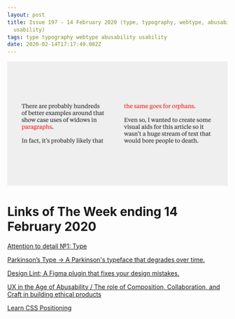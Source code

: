 ```yaml
---
layout: post
title: Issue 197 - 14 February 2020 (type, typography, webtype, abusability,
  usability)
tags: type typography webtype abusability usability
date: 2020-02-14T17:17:49.082Z
---
```

![Attention to detail №1: Type](/assets/uploads/issue-197.jpg "Attention to detail №1: Type")

# Links of The Week ending 14 February 2020

<a href="https://uxdesign.cc/attention-to-detail-1-type-9e1720329238" title="Attention to detail №1: Type" alt="Attention to detail №1: Type" target="_blank">Attention to detail №1: Type</a>

<a href="https://writewithparkinsons.com/" title="Parkinson’s Type → A Parkinson's typeface that degrades over time." alt="Parkinson’s Type → A Parkinson's typeface that degrades over time." target="_blank">Parkinson’s Type → A Parkinson's typeface that degrades over time.</a>

<a href="https://lintyour.design/" title="Design Lint; A Figma plugin that fixes your design mistakes." alt="Design Lint; A Figma plugin that fixes your design mistakes." target="_blank">Design Lint; A Figma plugin that fixes your design mistakes.</a>

<a href="https://greenonions.com/ux-in-the-age-of-abusability-797cd01f6b13" title="UX in the Age of Abusability / The role of Composition, Collaboration, and Craft in building ethical products" alt="" target="_blank">UX in the Age of Abusability / The role of Composition, Collaboration, and Craft in building ethical products</a>

<a href="https://ishadeed.com/article/learn-css-positioning" title="Learn CSS Positioning" alt="Learn CSS Positioning" target="_blank">Learn CSS Positioning</a>
